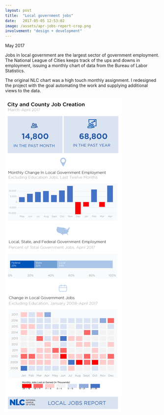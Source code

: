 ```yaml
---
layout: post
title:  "Local government jobs"
date:   2017-05-05 12:53:02
image: /assets/apr-jobs-report-crop.png
involvement: "design + development"
---
```


<p class="date" markdown="1">
May 2017
</p>


Jobs in local government are the largest sector of government employment. The National League of Cities keeps track of the ups and downs in employment, issuing a monthly chart of data from the Bureau of Labor Statistics.

The original NLC chart was a high touch monthly assignment. I redesigned the project with the goal automating the work and supplying additional views to the data.


![Chart with local government jobs data from Bureau of Labor Statistics.](/assets/apr-jobs-report.png)
